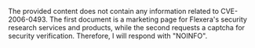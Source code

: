 The provided content does not contain any information related to CVE-2006-0493. The first document is a marketing page for Flexera's security research services and products, while the second requests a captcha for security verification. Therefore, I will respond with "NOINFO".